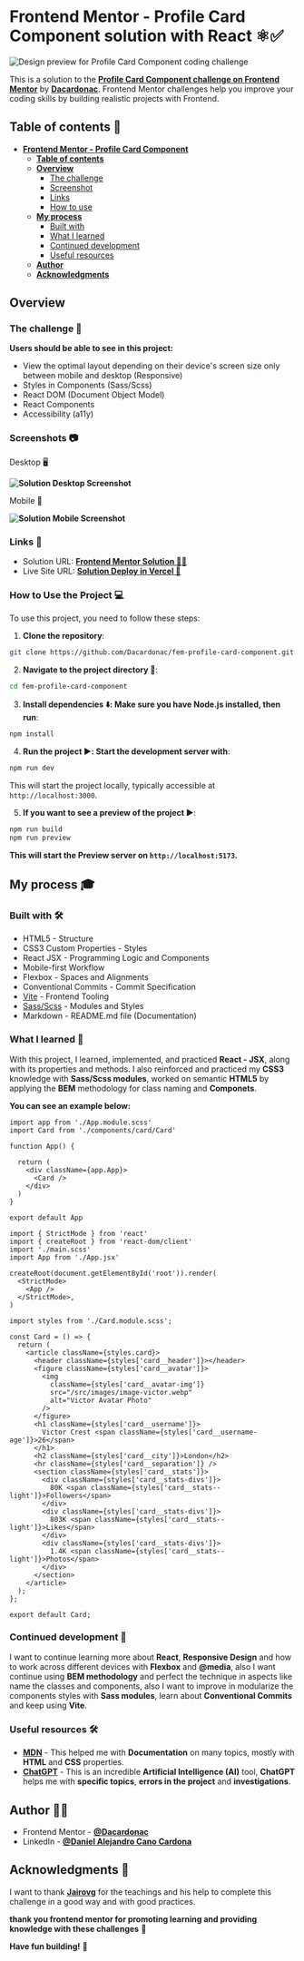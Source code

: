 
# Frontend Mentor - Profile Card Component solution with React ⚛️✅

![Design preview for Profile Card Component coding challenge](./public/design/desktop-preview.webp)

This is a solution to the **[Profile Card Component challenge on Frontend Mentor](https://www.frontendmentor.io/challenges/profile-card-component-cfArpWshJ)** by **[Dacardonac](https://github.com/Dacardonac)**. Frontend Mentor challenges help you improve your coding skills by building realistic projects with Frontend.

## Table of contents 📄

- **[Frontend Mentor - Profile Card Component](#frontend-mentor---haddle-landing-page-solution-)**
  - **[Table of contents](#table-of-contents-)**
  - **[Overview](#overview-)**
    - [The challenge](#the-challenge-)
    - [Screenshot](#screenshots-)
    - [Links](#links-)
    - [How to use](#how-to-use-the-project-)
  - **[My process](#my-process-)**
    - [Built with](#built-with-)
    - [What I learned](#what-i-learned-)
    - [Continued development](#continued-development-)
    - [Useful resources](#useful-resources-)
  - **[Author](#author-)**
  - **[Acknowledgments](#acknowledgments-)**

## Overview

### The challenge 🧩

**Users should be able to see in this project:**

- View the optimal layout depending on their device's screen size only between mobile and desktop (Responsive)
- Styles in Components (Sass/Scss)
- React DOM (Document Object Model)
- React Components
- Accessibility (a11y)

### Screenshots 📷

Desktop 🖥️

**![Solution Desktop Screenshot](./public/screenshots/desktop-screenshot.webp)**


Mobile 🤳

**![Solution Mobile Screenshot](./public/screenshots/mobile-screenshot.webp)**


### Links 📍

- Solution URL: **[Frontend Mentor Solution 👨‍💻]()**
- Live Site URL: **[Solution Deploy in Vercel 🚀]()**

### How to Use the Project 💻

To use this project, you need to follow these steps:

1. **Clone the repository**:

  ```bash
  git clone https://github.com/Dacardonac/fem-profile-card-component.git
  ```

2. **Navigate to the project directory 📂**:

  ```bash
  cd fem-profile-card-component
  ```

3. **Install dependencies ⬇️: Make sure you have Node.js installed, then run**:

  ```bash
  npm install
  ```

4. **Run the project ▶️: Start the development server with**:

  ```bash
  npm run dev
  ```
  This will start the project locally, typically accessible at `http://localhost:3000`.

5. **If you want to see a preview of the project ▶️**:

  ```bash
  npm run build
  npm run preview
  ```
  **This will start the Preview server on `http://localhost:5173`.**

## My process 🎓

### Built with 🛠

- HTML5 - Structure
- CSS3 Custom Properties - Styles
- React JSX - Programming Logic and Components
- Mobile-first Workflow
- Flexbox - Spaces and Alignments
- Conventional Commits - Commit Specification
- [Vite](https://vitejs.dev/) - Frontend Tooling
- [Sass/Scss](https://sass-lang.com/) - Modules and Styles
- Markdown - README.md file (Documentation)

### What I learned 🧠

With this project, I learned, implemented, and practiced **React - JSX**, along with its properties and methods. I also reinforced and practiced my **CSS3** knowledge with **Sass/Scss modules**, worked on semantic **HTML5** by applying the **BEM** methodology for class naming and **Componets**.

**You can see an example below:**

``` JSX
import app from './App.module.scss'
import Card from './components/card/Card'

function App() {

  return (
    <div className={app.App}>
      <Card />
    </div>
  )
}

export default App
```
``` JSX
import { StrictMode } from 'react'
import { createRoot } from 'react-dom/client'
import './main.scss'
import App from './App.jsx'

createRoot(document.getElementById('root')).render(
  <StrictMode>
    <App />
  </StrictMode>,
)
```
``` JSX
import styles from './Card.module.scss';

const Card = () => {
  return (
    <article className={styles.card}>
      <header className={styles['card__header']}></header>
      <figure className={styles['card__avatar']}>
        <img
          className={styles['card__avatar-img']}
          src="/src/images/image-victor.webp"
          alt="Victor Avatar Photo"
        />
      </figure>
      <h1 className={styles['card__username']}>
        Victor Crest <span className={styles['card__username-age']}>26</span>
      </h1>
      <h2 className={styles['card__city']}>London</h2>
      <hr className={styles['card__separation']} />
      <section className={styles['card__stats']}>
        <div className={styles['card__stats-divs']}>
          80K <span className={styles['card__stats--light']}>Followers</span>
        </div>
        <div className={styles['card__stats-divs']}>
          803K <span className={styles['card__stats--light']}>Likes</span>
        </div>
        <div className={styles['card__stats-divs']}>
          1.4K <span className={styles['card__stats--light']}>Photos</span>
        </div>
      </section>
    </article>
  );
};

export default Card;
```

### Continued development 🔎

I want to continue learning more about **React**, **Responsive Design** and how to work across different devices with **Flexbox** and **@media**, also I want continue using  **BEM methodology** and perfect the technique in aspects like name the classes and components, also I want to improve in modularize the components styles with **Sass modules**, learn about **Conventional Commits** and keep using **Vite**.

### Useful resources 🛠

- **[MDN](https://developer.mozilla.org/en-US/)** - This helped me with **Documentation** on many topics, mostly with **HTML** and **CSS** properties.
- **[ChatGPT](https://chatgpt.com/)** - This is an incredible **Artificial Intelligence (AI)** tool, **ChatGPT** helps me with **specific topics**, **errors in the project** and **investigations**.

## Author 👨‍💻

- Frontend Mentor - **[@Dacardonac](https://www.frontendmentor.io/profile/Dacardonac)**
- LinkedIn - **[@Daniel Alejandro Cano Cardona](https://www.linkedin.com/in/daniel-alejandro-cano-cardona/)**

## Acknowledgments 🙌

I want to thank **[Jairovg](https://github.com/jairovg)** for the teachings and his help to complete this challenge in a good way and with good practices.

**thank you frontend mentor for promoting learning and providing knowledge with these challenges** 🙌

**Have fun building!** 🚀
